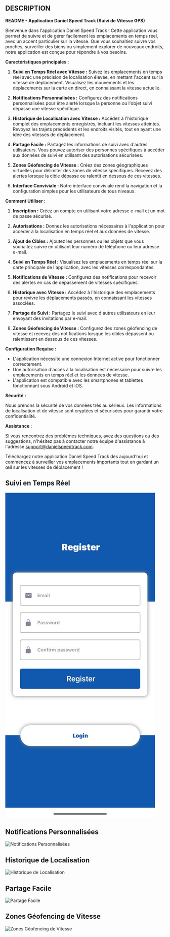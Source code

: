 ## DESCRIPTION

**README - Application Daniel Speed Track (Suivi de Vitesse GPS)**

Bienvenue dans l'application Daniel Speed Track ! Cette application vous permet de suivre et de gérer facilement les emplacements en temps réel, avec un accent particulier sur la vitesse. Que vous souhaitiez suivre vos proches, surveiller des biens ou simplement explorer de nouveaux endroits, notre application est conçue pour répondre à vos besoins.

**Caractéristiques principales :**

1. **Suivi en Temps Réel avec Vitesse :** Suivez les emplacements en temps réel avec une précision de localisation élevée, en mettant l'accent sur la vitesse de déplacement. Visualisez les mouvements et les déplacements sur la carte en direct, en connaissant la vitesse actuelle.

2. **Notifications Personnalisées :** Configurez des notifications personnalisées pour être alerté lorsque la personne ou l'objet suivi dépasse une vitesse spécifique.

3. **Historique de Localisation avec Vitesse :** Accédez à l'historique complet des emplacements enregistrés, incluant les vitesses atteintes. Revoyez les trajets précédents et les endroits visités, tout en ayant une idée des vitesses de déplacement.

4. **Partage Facile :** Partagez les informations de suivi avec d'autres utilisateurs. Vous pouvez autoriser des personnes spécifiques à accéder aux données de suivi en utilisant des autorisations sécurisées.

5. **Zones Géofencing de Vitesse :** Créez des zones géographiques virtuelles pour délimiter des zones de vitesse spécifiques. Recevez des alertes lorsque la cible dépasse ou ralentit en dessous de ces vitesses.

6. **Interface Conviviale :** Notre interface conviviale rend la navigation et la configuration simples pour les utilisateurs de tous niveaux.

**Comment Utiliser :**

1. **Inscription :** Créez un compte en utilisant votre adresse e-mail et un mot de passe sécurisé.

2. **Autorisations :** Donnez les autorisations nécessaires à l'application pour accéder à la localisation en temps réel et aux données de vitesse.

3. **Ajout de Cibles :** Ajoutez les personnes ou les objets que vous souhaitez suivre en utilisant leur numéro de téléphone ou leur adresse e-mail.

4. **Suivi en Temps Réel :** Visualisez les emplacements en temps réel sur la carte principale de l'application, avec les vitesses correspondantes.

5. **Notifications de Vitesse :** Configurez des notifications pour recevoir des alertes en cas de dépassement de vitesses spécifiques.

6. **Historique avec Vitesse :** Accédez à l'historique des emplacements pour revivre les déplacements passés, en connaissant les vitesses associées.

7. **Partage de Suivi :** Partagez le suivi avec d'autres utilisateurs en leur envoyant des invitations par e-mail.

8. **Zones Géofencing de Vitesse :** Configurez des zones géofencing de vitesse et recevez des notifications lorsque les cibles dépassent ou ralentissent en dessous de ces vitesses.

**Configuration Requise :**

- L'application nécessite une connexion Internet active pour fonctionner correctement.
- Une autorisation d'accès à la localisation est nécessaire pour suivre les emplacements en temps réel et les données de vitesse.
- L'application est compatible avec les smartphones et tablettes fonctionnant sous Android et iOS.

**Sécurité :**

Nous prenons la sécurité de vos données très au sérieux. Les informations de localisation et de vitesse sont cryptées et sécurisées pour garantir votre confidentialité.

**Assistance :**

Si vous rencontrez des problèmes techniques, avez des questions ou des suggestions, n'hésitez pas à contacter notre équipe d'assistance à l'adresse support@danielspeedtrack.com.

Téléchargez notre application Daniel Speed Track dès aujourd'hui et commencez à surveiller vos emplacements importants tout en gardant un œil sur les vitesses de déplacement !

## Suivi en Temps Réel

![Suivi en Temps Réel](https://github.com/DanielSpeedTrack/mobileApp/blob/master/pic/3.jpg)

## Notifications Personnalisées

![Notifications Personnalisées](https://github.com/DanielSpeedTrack/mobileApp/pic/2.jpg)

## Historique de Localisation

![Historique de Localisation](https://github.com/DanielSpeedTrack/mobileApp/pic/3.jpg)

## Partage Facile

![Partage Facile](https://github.com/DanielSpeedTrack/mobileApp/pic/4.jpg)

## Zones Géofencing de Vitesse

![Zones Géofencing de Vitesse](https://github.com/DanielSpeedTrack/mobileApp/pic/5.jpg)





